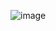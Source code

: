 ![image](https://github.com/gixilym/generador-de-contrasenas/assets/104705119/5566abc6-6c15-467b-9b23-c0a1498b600c)
